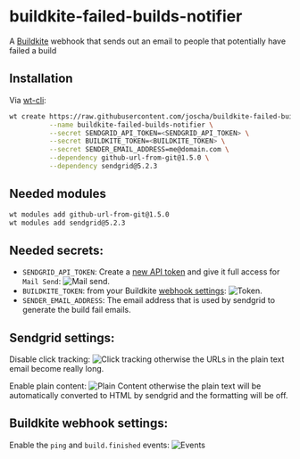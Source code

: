 # buildkite-failed-builds-notifier
A [Buildkite](http://www.buildkite.com) webhook that sends out an email to people that potentially have failed a build

## Installation
Via [wt-cli](https://github.com/auth0/wt-cli):

```sh
wt create https://raw.githubusercontent.com/joscha/buildkite-failed-builds-notifier/master/failed-builds-notification.js \
          --name buildkite-failed-builds-notifier \
          --secret SENDGRID_API_TOKEN=<SENDGRID_API_TOKEN> \
          --secret BUILDKITE_TOKEN=<BUILDKITE_TOKEN> \
          --secret SENDER_EMAIL_ADDRESS=me@domain.com \
          --dependency github-url-from-git@1.5.0 \
          --dependency sendgrid@5.2.3
```


## Needed modules
```sh
wt modules add github-url-from-git@1.5.0
wt modules add sendgrid@5.2.3
```

## Needed secrets:
* `SENDGRID_API_TOKEN`: Create a [new API token](https://app.sendgrid.com/settings/api_keys) and give it full access for `Mail Send`: ![Mail send](https://www.evernote.com/shard/s5/sh/18981443-3469-410b-8f42-a6d207876dc0/28370d37212e1024/res/daf7d7f8-a2b5-4f3d-be83-3cc6cb189e0a/skitch.png).
* `BUILDKITE_TOKEN`: from your Buildkite [webhook settings](https://buildkite.com/organizations/your-org/services/webhook/new):
![Token](https://www.evernote.com/shard/s5/sh/90cdaa51-1228-4fde-9946-d8528d667068/f525470a8a87aa67/res/fabcaa5f-3130-4458-b93f-9621f2480e24/skitch.png).
* `SENDER_EMAIL_ADDRESS`: The email address that is used by sendgrid to generate the build fail emails.


## Sendgrid settings:

Disable click tracking:
![Click tracking](https://www.evernote.com/shard/s5/sh/b9c38491-b076-4a19-8957-442d68ec5a7f/631fd8ed08c085ff/res/65be894a-7e1f-4f48-925a-8687e78b99fb/skitch.png)
otherwise the URLs in the plain text email become really long.

Enable plain content:
![Plain Content](https://www.evernote.com/shard/s5/sh/3bc8c825-b307-41d8-8c98-ffe82a735b29/6d1a8794ea5158c5/res/c58ef61f-739a-4c96-92d5-5eaffd902eb4/skitch.png) otherwise the plain text will be automatically converted to HTML by sendgrid and the formatting will be off.

## Buildkite webhook settings:

Enable the `ping` and `build.finished` events:
![Events](https://www.evernote.com/shard/s5/sh/1b02a9be-c6f2-42ab-9055-bc3d1a29e605/5881436703a458d2/res/800e9d0a-6599-4ba0-8195-4c3e9bff735a/skitch.png)
